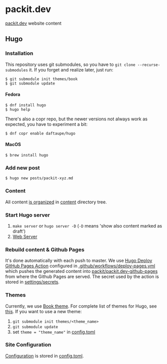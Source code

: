 # packit.dev

[packit.dev](https://packit.dev) website content

## Hugo

### Installation

This repository uses git submodules, so you have to `git clone --recurse-submodules` it.
If you forget and realize later, just run:

    $ git submodule init themes/book
    $ git submodule update

#### Fedora

    $ dnf install hugo
    $ hugo help

There's also a copr repo, but the newer versions not always work as expected, you have to experiment a bit:

    $ dnf copr enable daftaupe/hugo

#### MacOS

    $ brew install hugo

### Add new post

    $ hugo new posts/packit-xyz.md

### Content

All content [is organized](https://gohugo.io/content-management/organization)
in [content](content/) directory tree.

### Start Hugo server

1. `make server` or `hugo server -D` (`-D` means 'show also content marked as draft')
2. [Web Server](http://localhost:1313)

### Rebuild content & Github Pages

It's done automatically with each push to master. We use
[Hugo Deploy GitHub Pages Action](https://github.com/marketplace/actions/hugo-deploy-github-pages)
configured in [.github/workflows/deploy-pages.yml](.github/workflows/deploy-pages.yml)
which pushes the generated content into
[packit/packit.dev-github-pages](https://github.com/packit/packit.dev-github-pages)
from where the Github Pages are served.
The secret used by the action is stored in
[settings/secrets](https://github.com/packit/packit.dev/settings/secrets).

### Themes

Currently, we use [Book theme](https://themes.gohugo.io/hugo-book).
For complete list of themes for Hugo, see [this](https://themes.gohugo.io).
If you want to use a new theme:

1. `git submodule init themes/<theme_name>`
2. `git submodule update`
3. set `theme = "theme_name"` in [config.toml](config.toml)

### Site Configuration

[Configuration](https://gohugo.io/getting-started/configuration/)
is stored in [config.toml](config.toml).
